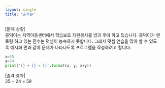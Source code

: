```yaml
---
layout: single
title: "출력문"
---
```


[문제 상황]  
흥덕이는 지역아동센터에서 학습보조 자원봉사를 방과 후에 하고 있습니다. 흥덕이가 멘토링 하고 있는 진수는 덧셈이 능숙하지 못합니다. 그래서 덧셈 연습을 많이 할 수 있도록 예시화 면과 같이 문제가 나타나도록 프로그램을 작성하려고 합니다. 

~~~python
x=35
y=24
print('{} + {} = {}'.format(x, y, x+y))
~~~

|출력 결과|  
35 + 24 = 59
